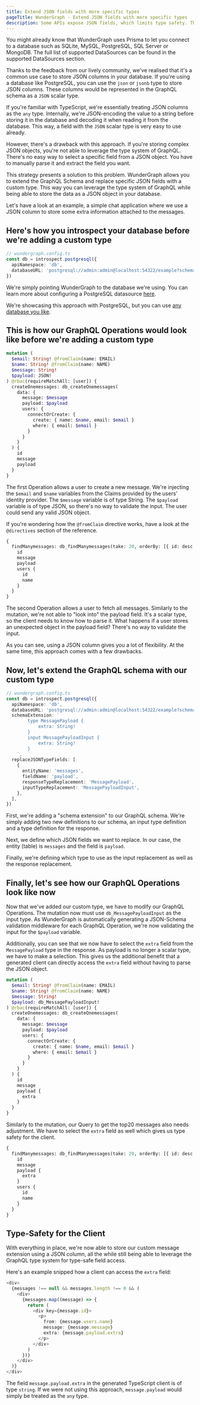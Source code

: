 ```yaml
---
title: Extend JSON fields with more specific types
pageTitle: WunderGraph - Extend JSON fields with more specific types
description: Some APIs expose JSON fields, which limits type safety. This guide will help you to extend the JSON fields with more specific types.
---
```


You might already know that WunderGraph uses Prisma to let you connect to a database such as SQLite, MySQL, PostgreSQL, SQL Server or MongoDB.
The full list of supported DataSources can be found in the supported DataSources section.

Thanks to the feedback from our lively community, we've realised that it's a common use case to store JSON columns in your database.
If you're using a database like PostgreSQL, you can use the `json` or `jsonb` type to store JSON columns.
These columns would be represented in the GraphQL schema as a `JSON` scalar type.

If you're familiar with TypeScript, we're essentially treating JSON columns as the `any` type.
Internally, we're JSON-encoding the value to a string before storing it in the database and decoding it when reading it from the database.
This way, a field with the `JSON` scalar type is very easy to use already.

However, there's a drawback with this approach.
If you're storing complex JSON objects, you're not able to leverage the type system of GraphQL.
There's no easy way to select a specific field from a JSON object.
You have to manually parse it and extract the field you want.

This strategy presents a solution to this problem.
WunderGraph allows you to extend the GraphQL Schema and replace specific JSON fields with a custom type.
This way you can leverage the type system of GraphQL while being able to store the data as a JSON object in your database.

Let's have a look at an example, a simple chat application where we use a JSON column to store some extra information attached to the messages.

## Here's how you introspect your database before we're adding a custom type

```typescript
// wundergraph.config.ts
const db = introspect.postgresql({
  apiNamespace: 'db',
  databaseURL: 'postgresql://admin:admin@localhost:54322/example?schema=public',
})
```

We're simply pointing WunderGraph to the database we're using.
You can learn more about configuring a PostgreSQL datasource [here](/docs/wundergraph-config-ts-reference/configure-postgresql-datasource).

We're showcasing this approach with PostgreSQL, but you can use [any database you like](/docs/supported-data-sources).

## This is how our GraphQL Operations would look like before we're adding a custom type

```graphql
mutation (
  $email: String! @fromClaim(name: EMAIL)
  $name: String! @fromClaim(name: NAME)
  $message: String!
  $payload: JSON!
) @rbac(requireMatchAll: [user]) {
  createOnemessages: db_createOnemessages(
    data: {
      message: $message
      payload: $payload
      users: {
        connectOrCreate: {
          create: { name: $name, email: $email }
          where: { email: $email }
        }
      }
    }
  ) {
    id
    message
    payload
  }
}
```

The first Operation allows a user to create a new message.
We're injecting the `$email` and `$name` variables from the Claims provided by the users' identity provider.
The `$message` variable is of type String.
The `$payload` variable is of type JSON, so there's no way to validate the input.
The user could send any valid JSON object.

If you're wondering how the `@fromClaim` directive works,
have a look at the `@directives` section of the reference.

```graphql
{
  findManymessages: db_findManymessages(take: 20, orderBy: [{ id: desc }]) {
    id
    message
    payload
    users {
      id
      name
    }
  }
}
```

The second Operation allows a user to fetch all messages.
Similarly to the mutation, we're not able to "look into" the payload field.
It's a scalar type, so the client needs to know how to parse it.
What happens if a user stores an unexpected object in the payload field?
There's no way to validate the input.

As you can see, using a JSON column gives you a lot of flexibility.
At the same time, this approach comes with a few drawbacks.

## Now, let's extend the GraphQL schema with our custom type

```typescript
// wundergraph.config.ts
const db = introspect.postgresql({
  apiNamespace: 'db',
  databaseURL: 'postgresql://admin:admin@localhost:54322/example?schema=public',
  schemaExtension: `
        type MessagePayload {
            extra: String!
        }
        input MessagePayloadInput {
            extra: String!
        }
    `,
  replaceJSONTypeFields: [
    {
      entityName: 'messages',
      fieldName: 'payload',
      responseTypeReplacement: 'MessagePayload',
      inputTypeReplacement: 'MessagePayloadInput',
    },
  ],
})
```

First, we're adding a "schema extension" to our GraphQL schema.
We're simply adding two new definitions to our schema,
an input type definition and a type definition for the response.

Next, we define which JSON fields we want to replace.
In our case, the entity (table) is `messages` and the field is `payload`.

Finally, we're defining which type to use as the input replacement as well as the response replacement.

## Finally, let's see how our GraphQL Operations look like now

Now that we've added our custom type, we have to modify our GraphQL Operations.
The mutation now must use `db_MessagePayloadInput` as the input type.
As WunderGraph is automatically generating a JSON-Schema validation middleware for each GraphQL Operation,
we're now validating the input for the `$payload` variable.

Additionally, you can see that we now have to select the `extra` field from the `MessagePayload` type in the response.
As payload is no longer a scalar type, we have to make a selection.
This gives us the additional benefit that a generated client can directly access the `extra` field without having to parse the JSON object.

```graphql
mutation (
  $email: String! @fromClaim(name: EMAIL)
  $name: String! @fromClaim(name: NAME)
  $message: String!
  $payload: db_MessagePayloadInput!
) @rbac(requireMatchAll: [user]) {
  createOnemessages: db_createOnemessages(
    data: {
      message: $message
      payload: $payload
      users: {
        connectOrCreate: {
          create: { name: $name, email: $email }
          where: { email: $email }
        }
      }
    }
  ) {
    id
    message
    payload {
      extra
    }
  }
}
```

Similarly to the mutation,
our Query to get the top20 messages also needs adjustment.
We have to select the `extra` field as well which gives us type safety for the client.

```graphql
{
  findManymessages: db_findManymessages(take: 20, orderBy: [{ id: desc }]) {
    id
    message
    payload {
      extra
    }
    users {
      id
      name
    }
  }
}
```

## Type-Safety for the Client

With everything in place, we're now able to store our custom message extension using a JSON column,
all the while still being able to leverage the GraphQL type system for type-safe field access.

Here's an example snipped how a client can access the `extra` field:

```typescript
<div>
  {messages !== null && messages.length !== 0 && (
    <div>
      {messages.map((message) => {
        return (
          <div key={message.id}>
            <p>
              from: {message.users.name}
              message: {message.message}
              extra: {message.payload.extra}
            </p>
          </div>
        )
      })}
    </div>
  )}
</div>
```

The field `message.payload.extra` in the generated TypeScript client is of type `string`.
If we were not using this approach, `message.payload` would simply be treated as the `any` type.

